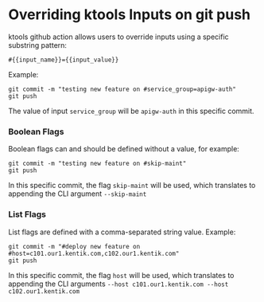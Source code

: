 # Overriding ktools Inputs on git push

ktools github action allows users to override inputs using a specific substring pattern:

```
#{{input_name}}={{input_value}}
```

Example:

```
git commit -m "testing new feature on #service_group=apigw-auth"
git push
```

The value of input `service_group` will be `apigw-auth` in this specific commit.


### Boolean Flags

Boolean flags can and should be defined without a value, for example:

```
git commit -m "testing new feature on #skip-maint"
git push
```

In this specific commit, the flag `skip-maint` will be used, which translates to appending the CLI argument `--skip-maint`


### List Flags

List flags are defined with a comma-separated string value. Example:

```
git commit -m "#deploy new feature on #host=c101.our1.kentik.com,c102.our1.kentik.com"
git push
```

In this specific commit, the flag `host` will be used, which translates to appending the CLI arguments `--host c101.our1.kentik.com --host c102.our1.kentik.com`
